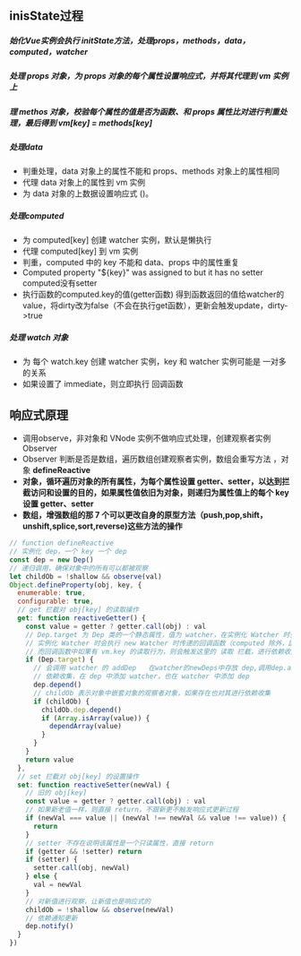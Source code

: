 ## inisState过程
##### 始化Vue实例会执行 initState方法，处理props，methods，data，computed，watcher
##### 处理 props 对象，为 props 对象的每个属性设置响应式，并将其代理到 vm 实例上
##### 理 methos 对象，校验每个属性的值是否为函数、和 props 属性比对进行判重处理，最后得到 vm[key] = methods[key]
##### 处理data
+ 判重处理，data 对象上的属性不能和 props、methods 对象上的属性相同
+ 代理 data 对象上的属性到 vm 实例
+ 为 data 对象的上数据设置响应式 ()。
##### 处理computed
+ 为 computed[key] 创建 watcher 实例，默认是懒执行
+ 代理 computed[key] 到 vm 实例
+ 判重，computed 中的 key 不能和 data、props 中的属性重复
+ Computed property "${key}" was assigned to but it has no setter computed没有setter
+ 执行函数的computed.key的值(getter函数) 得到函数返回的值给watcher的value，将dirty改为false（不会在执行get函数），更新会触发update，dirty->true
##### 处理 watch 对象
+ 为 每个 watch.key 创建 watcher 实例，key 和 watcher 实例可能是 一对多 的关系
+ 如果设置了 immediate，则立即执行 回调函数

## 响应式原理
+ 调用observe，非对象和 VNode 实例不做响应式处理，创建观察者实例 Observer 
+ Observer 判断是否是数组，遍历数组创建观察者实例，数组会重写方法 ，对象 __defineReactive__
+ __对象，循环遍历对象的所有属性，为每个属性设置 getter、setter，以达到拦截访问和设置的目的，如果属性值依旧为对象，则递归为属性值上的每个 key 设置 getter、setter__
+ __数组，增强数组的那 7 个可以更改自身的原型方法（push,pop,shift，unshift,splice,sort,reverse)这些方法的操作__
```javascript
// function defineReactive
// 实例化 dep，一个 key 一个 dep
const dep = new Dep()
// 递归调用，确保对象中的所有可以都被观察
let childOb = !shallow && observe(val)
Object.defineProperty(obj, key, {
  enumerable: true,
  configurable: true,
  // get 拦截对 obj[key] 的读取操作
  get: function reactiveGetter() {
    const value = getter ? getter.call(obj) : val
    // Dep.target 为 Dep 类的一个静态属性，值为 watcher，在实例化 Watcher 时会被设置
    // 实例化 Watcher 时会执行 new Watcher 时传递的回调函数（computed 除外，因为它懒执行，watcher里面有判断）
    // 而回调函数中如果有 vm.key 的读取行为，则会触发这里的 读取 拦截，进行依赖收集
    if (Dep.target) {
      // 会调用 watcher 的 addDep   在watcher的newDeps中存放 dep,调用dep.addSub 存放watcher
      // 依赖收集，在 dep 中添加 watcher，也在 watcher 中添加 dep
      dep.depend()
      // childOb 表示对象中嵌套对象的观察者对象，如果存在也对其进行依赖收集
      if (childOb) {
        childOb.dep.depend()
        if (Array.isArray(value)) {
          dependArray(value)
        }
      }
    }
    return value
  },
  // set 拦截对 obj[key] 的设置操作
  set: function reactiveSetter(newVal) {
    // 旧的 obj[key]
    const value = getter ? getter.call(obj) : val
    // 如果新老值一样，则直接 return，不跟新更不触发响应式更新过程
    if (newVal === value || (newVal !== newVal && value !== value)) {
      return
    }
    // setter 不存在说明该属性是一个只读属性，直接 return
    if (getter && !setter) return
    if (setter) {
      setter.call(obj, newVal)
    } else {
      val = newVal
    }
    // 对新值进行观察，让新值也是响应式的
    childOb = !shallow && observe(newVal)
    // 依赖通知更新
    dep.notify()
  }
})
```
